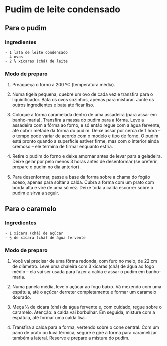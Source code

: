 # Pudim de leite condensado

## Para o pudim

### Ingredientes

    - 1 lata de leite condensado
    - 4 ovos
    - 2 ½ xícaras (chá) de leite

### Modo de preparo

1. Preaqueça o forno a 200 ºC (temperatura média).

2. Numa tigela pequena, quebre um ovo de cada vez e transfira para o liquidificador. Bata os ovos sozinhos, apenas para misturar. Junte os outros ingredientes e bata até ficar liso.

3. Coloque a fôrma caramelada dentro de uma assadeira (para assar em banho-maria). Transfira a massa do pudim para a fôrma. Leve a assadeira com a fôrma ao forno, e só então regue com a água fervente, até cobrir metade da fôrma do pudim. Deixe assar por cerca de 1 hora – o tempo pode variar de acordo com o modelo e tipo de forno. O pudim está pronto quando a superfície estiver firme, mas com o interior ainda cremoso – ele termina de firmar enquanto esfria.

4. Retire o pudim do forno e deixe amornar antes de levar para a geladeira. Deixe gelar por pelo menos 3 horas antes de desenformar (se preferir, prepare o pudim no dia anterior) .

5. Para desenformar, passe a base da forma sobre a chama do fogão aceso, apenas para soltar a calda. Cubra a forma com um prato com borda alta e vire de uma só vez. Deixe toda a calda escorrer sobre o pudim e sirva a seguir.


## Para o caramelo

### Ingredientes

    - 1 xícara (chá) de açúcar
    - ⅓ de xícara (chá) de água fervente

### Modo de preparo

1. Você vai precisar de uma fôrma redonda, com furo no meio, de 22 cm de diâmetro. Leve uma chaleira com 3 xícaras (chá) de água ao fogo médio – ela vai ser usada para fazer a calda e assar o pudim em banho-maria.

2. Numa panela média, leve o açúcar ao fogo baixo. Vá mexendo com uma espátula, até o açúcar derreter completamente e formar um caramelo dourado.

3. Meça ⅓ de xícara (chá) da água fervente e, com cuidado, regue sobre o caramelo. Atenção: a calda vai borbulhar. Em seguida, misture com a espátula, até formar uma calda lisa.

4. Transfira a calda para a forma, vertendo sobre o cone central. Com um pano de prato ou luva térmica, segure e gire a forma para caramelizar também a lateral. Reserve e prepare a mistura do pudim.


